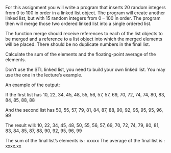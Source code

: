 For this assignment you will write a program that inserts 20 random integers from 0 to 100 in order in a linked list object. The program will create another linked list, but with 15 random integers from 0 – 100 in order. The program then will merge those two ordered linked list into a single ordered list. 

The function merge should receive references to each of the list objects to be merged and a reference to a list object into which the merged elements will be placed. There should be no duplicate numbers in the final list.

Calculate the sum of the elements and the floating-point average of the elements.

Don’t use the STL linked list, you need to build your own linked list. You may use the one in the lecture’s example.

An example of the output:

If the first list has
10, 22, 34, 45, 48, 55, 56, 57, 57, 69, 70, 72, 74, 74, 80, 83, 84, 85, 88, 88

And the second list has
50, 55, 57, 79, 81, 84, 87, 88, 90, 92, 95, 95, 95, 96, 99

The result will:
10, 22, 34, 45, 48, 50, 55, 56, 57, 69, 70, 72, 74, 79, 80, 81, 83, 84, 85, 87, 88, 90, 92, 95, 96, 99

The sum of the final list’s elements is : xxxxx
The average of the final list is : xxxx.xx